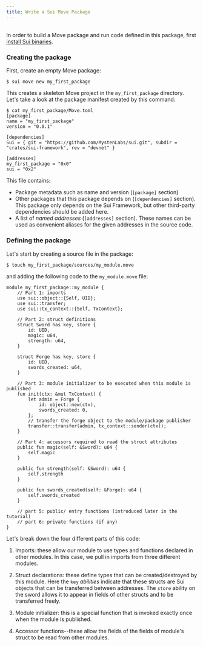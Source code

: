 ```yaml
---
title: Write a Sui Move Package
---
```


##

In order to build a Move package and run code defined in this package, first [install Sui binaries](../install.md#binaries).

### Creating the package

First, create an empty Move package:

``` shell
$ sui move new my_first_package
```

This creates a skeleton Move project in the `my_first_package` directory. Let's take a look at the package manifest created by this command:

```shell
$ cat my_first_package/Move.toml
[package]
name = "my_first_package"
version = "0.0.1"

[dependencies]
Sui = { git = "https://github.com/MystenLabs/sui.git", subdir = "crates/sui-framework", rev = "devnet" }

[addresses]
my_first_package = "0x0"
sui = "0x2"
```

This file contains:
* Package metadata such as name and version (`[package]` section)
* Other packages that this package depends on (`[dependencies]` section). This package only depends on the Sui Framework, but other third-party dependencies should be added here.
* A list of *named addresses* (`[addresses]` section). These names can be used as convenient aliases for the given addresses in the source code.


### Defining the package

Let's start by creating a source file in the package:

``` shell
$ touch my_first_package/sources/my_module.move
```

and adding the following code to the `my_module.move` file:

```move
module my_first_package::my_module {
    // Part 1: imports
    use sui::object::{Self, UID};
    use sui::transfer;
    use sui::tx_context::{Self, TxContext};

    // Part 2: struct definitions
    struct Sword has key, store {
        id: UID,
        magic: u64,
        strength: u64,
    }

    struct Forge has key, store {
        id: UID,
        swords_created: u64,
    }

    // Part 3: module initializer to be executed when this module is published
    fun init(ctx: &mut TxContext) {
        let admin = Forge {
            id: object::new(ctx),
            swords_created: 0,
        };
        // transfer the forge object to the module/package publisher
        transfer::transfer(admin, tx_context::sender(ctx));
    }

    // Part 4: accessors required to read the struct attributes
    public fun magic(self: &Sword): u64 {
        self.magic
    }

    public fun strength(self: &Sword): u64 {
        self.strength
    }

    public fun swords_created(self: &Forge): u64 {
        self.swords_created
    }

    // part 5: public/ entry functions (introduced later in the tutorial)
    // part 6: private functions (if any)
}
```

Let's break down the four different parts of this code:

1. Imports: these allow our module to use types and functions declared in other modules. In this case, we pull in imports from three different modules.

2. Struct declarations: these define types that can be created/destroyed by this module. Here the `key` *abilities* indicate that these structs are Sui objects that can be transferred between addresses. The `store` ability on the sword allows it to appear in fields of other structs and to be transferred freely.

3. Module initializer: this is a special function that is invoked exactly once when the module is published.

4. Accessor functions--these allow the fields of the fields of module's struct to be read from other modules.
